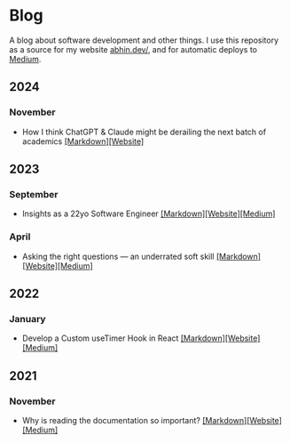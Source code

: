 # Blog

A blog about software development and other things. I use this repository as a source for my website [abhin.dev/](https://www.abhin.dev/), and for automatic deploys to [Medium](https://www.medium.com/@abhinr).

## 2024

### November

- How I think ChatGPT & Claude might be derailing the next batch of academics [[Markdown]](posts/2024/11/chatgpt-claude-derailed-semester.md)[[Website]](https://www.abhin.dev/blog/chatgpt-claude-derailed-semester)


## 2023

### September

- Insights as a 22yo Software Engineer [[Markdown]](posts/2023/09/insights-as-a-22yo-software-engineer.md)[[Website]](https://www.abhin.dev/blog/insights-as-a-22yo-software-engineer)[[Medium]](https://medium.com/design-bootcamp/insights-as-a-22yo-software-engineer-d3b8a79c585b)

### April

- Asking the right questions — an underrated soft skill [[Markdown]](posts/2023/04/asking-the-right-questions-—-an-underrated-soft-skill.md)[[Website]](https://www.abhin.dev/blog/asking-the-right-questions-—-an-underrated-soft-skill)[[Medium]](https://medium.com/design-bootcamp/asking-the-right-questions-an-underrated-soft-skill-62bc5ca80013)


## 2022

### January

- Develop a Custom useTimer Hook in React [[Markdown]](posts/2022/01/develop-a-custom-usetimer-hook-in-react.md)[[Website]](https://www.abhin.dev/blog/develop-a-custom-usetimer-hook-in-react)[[Medium]](https://javascript.plainenglish.io/developing-a-custom-usetimer-hook-in-react-18585ea3d24)


## 2021

### November

- Why is reading the documentation so important? [[Markdown]](posts/2021/11/why-is-reading-the-documentation-so-important.md)[[Website]](https://www.abhin.dev/blog/why-is-reading-the-documentation-so-important)[[Medium]](https://javascript.plainenglish.io/why-is-reading-the-documentation-so-important-5cf50bab0c9f)


